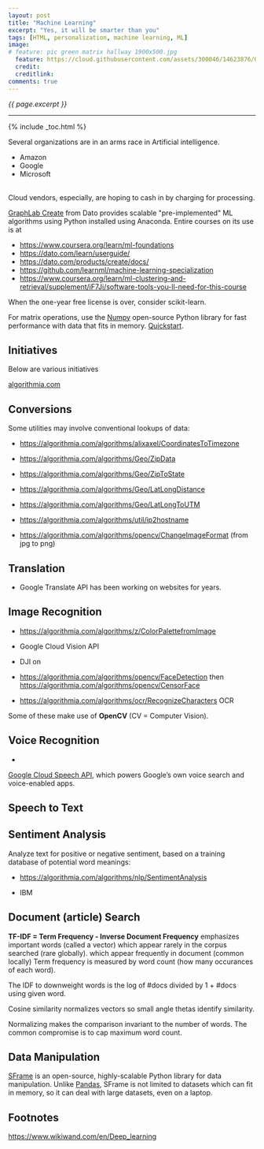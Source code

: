 ```yaml
---
layout: post
title: "Machine Learning"
excerpt: "Yes, it will be smarter than you"
tags: [HTML, personalization, machine learning, ML]
image:
# feature: pic green matrix hallway 1900x500.jpg
  feature: https://cloud.githubusercontent.com/assets/300046/14623876/07afd066-0593-11e6-933a-2e596511ac67.jpg
  credit: 
  creditlink: 
comments: true
---
```

<i>{{ page.excerpt }}</i>
<hr />

{% include _toc.html %}

Several organizations are in an arms race in Artificial intelligence.

   * Amazon
   * Google
   * Microsoft 
   <br /><br />

Cloud vendors, especially, are hoping to cash in by charging for processing.


<a target="_blank" href="https://dato.com/products/create/">
GraphLab Create</a> from Dato 
provides scalable "pre-implemented" ML algorithms 
using Python installed using Anaconda.
Entire courses on its use is at

   * https://www.coursera.org/learn/ml-foundations
   * https://dato.com/learn/userguide/
   * https://dato.com/products/create/docs/
   * https://github.com/learnml/machine-learning-specialization
   * https://www.coursera.org/learn/ml-clustering-and-retrieval/supplement/iF7Ji/software-tools-you-ll-need-for-this-course

When the one-year free license is over, consider 
scikit-learn.

For matrix operations, use the <a target="_blank" href="http://www.numpy.org/">
Numpy</a> open-source Python library for fast performance with data that fits in memory.
<a target="_blank" href="https://docs.scipy.org/doc/numpy-dev/user/quickstart.html">
Quickstart</a>.

## Initiatives #

Below are various initiatives

<a target="_blank" href="https://algorithmia.com/algorithms">algorithmia.com</a>

## Conversions

   Some utilities may involve conventional lookups of data:

   * https://algorithmia.com/algorithms/alixaxel/CoordinatesToTimezone

   * https://algorithmia.com/algorithms/Geo/ZipData

   * https://algorithmia.com/algorithms/Geo/ZipToState

   * https://algorithmia.com/algorithms/Geo/LatLongDistance

   * https://algorithmia.com/algorithms/Geo/LatLongToUTM

   * https://algorithmia.com/algorithms/util/ip2hostname

   * https://algorithmia.com/algorithms/opencv/ChangeImageFormat (from jpg to png)

## Translation

   * Google Translate API 
   has been working on websites for years.

## Image Recognition

   * https://algorithmia.com/algorithms/z/ColorPalettefromImage

   * Google Cloud Vision API

   * DJI on 

   * https://algorithmia.com/algorithms/opencv/FaceDetection
  then https://algorithmia.com/algorithms/opencv/CensorFace

   * https://algorithmia.com/algorithms/ocr/RecognizeCharacters OCR

   Some of these make use of <strong>OpenCV</strong> (CV = Computer Vision).

## Voice Recognition

   * <a target="_blank" href="https://cloud.google.com/speech/">
   Google Cloud Speech API</a>, which powers Google’s own voice search and voice-enabled apps. 

## Speech to Text


## Sentiment Analysis #

   Analyze text for positive or negative sentiment, based on a training database of potential word meanings:

   * https://algorithmia.com/algorithms/nlp/SentimentAnalysis

   * IBM

## Document (article) Search #

   <strong>TF-IDF = Term Frequency - Inverse Document Frequency</strong>
   emphasizes important words (called a vector)
   which appear rarely in the corpus searched (rare globally).
   which appear frequently in document (common locally)
   Term frequency is measured by word count (how many occurances of each word).

   The IDF to downweight words is the log of #docs divided by 1 + #docs using given word.

   Cosine similarity normalizes vectors
   so small angle thetas identify similarity.

   Normalizing makes the comparison invariant to the number of words.
   The common compromise is to cap maximum word count.


## Data Manipulation #

<a target="_blank" href="https://github.com/dato-code/SFrame">
SFrame</a> is an open-source, highly-scalable Python library for data manipulation. 
Unlike <a target="_blank" href="http://pandas.pydata.org/">
Pandas</a>, SFrame is not limited to datasets which can fit in memory, 
so it can deal with large datasets, even on a laptop.



## Footnotes

https://www.wikiwand.com/en/Deep_learning

